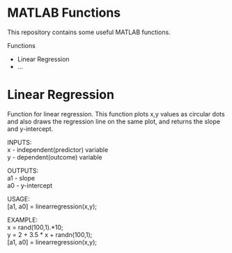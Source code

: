 # MATLAB Functions

This repository contains some useful MATLAB functions.

Functions
* Linear Regression
* ...

# Linear Regression
  Function for linear regression. This function plots x,y values as circular dots and also draws the regression line on the same plot, and returns the slope and y-intercept.  
     
  INPUTS:  
      x - independent(predictor) variable  
      y - dependent(outcome) variable  
      
  OUTPUTS:  
      a1 - slope   
      a0 - y-intercept   
      
  USAGE:  
      [a1, a0] = linearregression(x,y);  
      
  EXAMPLE:  
      x = rand(100,1).*10;  
      y = 2 + 3.5 * x + randn(100,1);  
      [a1, a0] = linearregression(x,y);  
